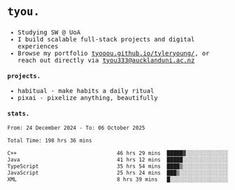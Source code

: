 ## <samp><h3>tyou.</h3></samp>
<samp>
   
   - Studying SW @ UoA
   - I build scalable full-stack projects and digital experiences
   - Browse my portfolio [tyooou.github.io/tyleryoung/](http://tyooou.github.io/tyleryoung/), or reach out directly via [tyou333@aucklanduni.ac.nz](mailto:tyou333@aucklanduni.ac.nz)

#### projects.
- habitual - make habits a daily ritual
- pixai - pixelize anything, beautifully

#### stats.
  <!--START_SECTION:waka-->

```txt
From: 24 December 2024 - To: 06 October 2025

Total Time: 198 hrs 36 mins

C++                                46 hrs 29 mins  █████▓░░░░░░░░░░░░░░░░░░░   23.29 %
Java                               41 hrs 12 mins  █████░░░░░░░░░░░░░░░░░░░░   20.64 %
TypeScript                         35 hrs 54 mins  ████▒░░░░░░░░░░░░░░░░░░░░   17.99 %
JavaScript                         25 hrs 24 mins  ███▒░░░░░░░░░░░░░░░░░░░░░   12.73 %
XML                                8 hrs 39 mins   █░░░░░░░░░░░░░░░░░░░░░░░░   04.34 %
```

<!--END_SECTION:waka-->
</samp>
